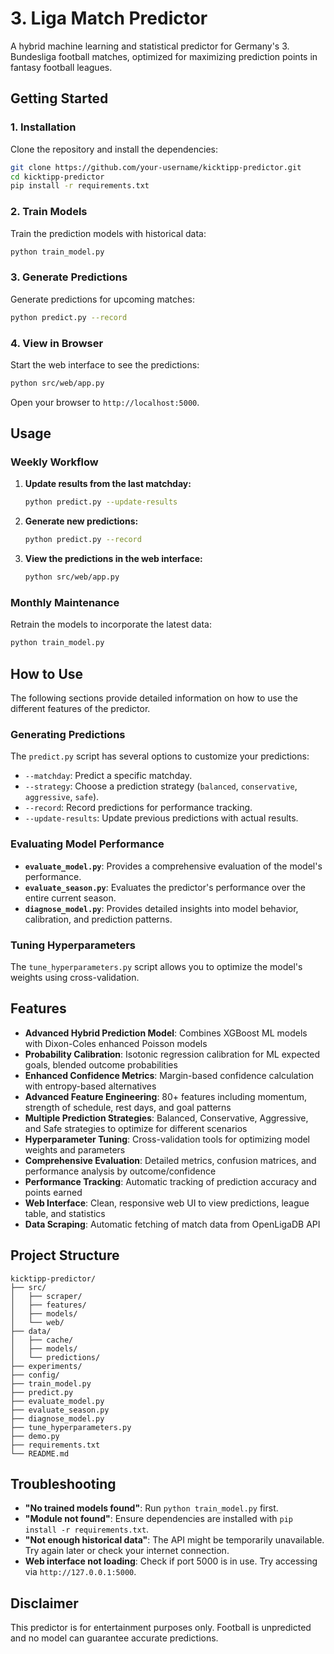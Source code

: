 # 3. Liga Match Predictor

A hybrid machine learning and statistical predictor for Germany's 3. Bundesliga football matches, optimized for maximizing prediction points in fantasy football leagues.

## Getting Started

### 1. Installation
Clone the repository and install the dependencies:
```bash
git clone https://github.com/your-username/kicktipp-predictor.git
cd kicktipp-predictor
pip install -r requirements.txt
```

### 2. Train Models
Train the prediction models with historical data:
```bash
python train_model.py
```

### 3. Generate Predictions
Generate predictions for upcoming matches:
```bash
python predict.py --record
```

### 4. View in Browser
Start the web interface to see the predictions:
```bash
python src/web/app.py
```
Open your browser to `http://localhost:5000`.

## Usage

### Weekly Workflow
1.  **Update results from the last matchday:**
    ```bash
    python predict.py --update-results
    ```
2.  **Generate new predictions:**
    ```bash
    python predict.py --record
    ```
3.  **View the predictions in the web interface:**
    ```bash
    python src/web/app.py
    ```

### Monthly Maintenance
Retrain the models to incorporate the latest data:
```bash
python train_model.py
```

## How to Use

The following sections provide detailed information on how to use the different features of the predictor.

### Generating Predictions
The `predict.py` script has several options to customize your predictions:
-   `--matchday`: Predict a specific matchday.
-   `--strategy`: Choose a prediction strategy (`balanced`, `conservative`, `aggressive`, `safe`).
-   `--record`: Record predictions for performance tracking.
-   `--update-results`: Update previous predictions with actual results.

### Evaluating Model Performance
-   **`evaluate_model.py`**: Provides a comprehensive evaluation of the model's performance.
-   **`evaluate_season.py`**: Evaluates the predictor's performance over the entire current season.
-   **`diagnose_model.py`**: Provides detailed insights into model behavior, calibration, and prediction patterns.

### Tuning Hyperparameters
The `tune_hyperparameters.py` script allows you to optimize the model's weights using cross-validation.

## Features
- **Advanced Hybrid Prediction Model**: Combines XGBoost ML models with Dixon-Coles enhanced Poisson models
- **Probability Calibration**: Isotonic regression calibration for ML expected goals, blended outcome probabilities
- **Enhanced Confidence Metrics**: Margin-based confidence calculation with entropy-based alternatives
- **Advanced Feature Engineering**: 80+ features including momentum, strength of schedule, rest days, and goal patterns
- **Multiple Prediction Strategies**: Balanced, Conservative, Aggressive, and Safe strategies to optimize for different scenarios
- **Hyperparameter Tuning**: Cross-validation tools for optimizing model weights and parameters
- **Comprehensive Evaluation**: Detailed metrics, confusion matrices, and performance analysis by outcome/confidence
- **Performance Tracking**: Automatic tracking of prediction accuracy and points earned
- **Web Interface**: Clean, responsive web UI to view predictions, league table, and statistics
- **Data Scraping**: Automatic fetching of match data from OpenLigaDB API

## Project Structure
```
kicktipp-predictor/
├── src/
│   ├── scraper/
│   ├── features/
│   ├── models/
│   └── web/
├── data/
│   ├── cache/
│   ├── models/
│   └── predictions/
├── experiments/
├── config/
├── train_model.py
├── predict.py
├── evaluate_model.py
├── evaluate_season.py
├── diagnose_model.py
├── tune_hyperparameters.py
├── demo.py
├── requirements.txt
└── README.md
```

## Troubleshooting
-   **"No trained models found"**: Run `python train_model.py` first.
-   **"Module not found"**: Ensure dependencies are installed with `pip install -r requirements.txt`.
-   **"Not enough historical data"**: The API might be temporarily unavailable. Try again later or check your internet connection.
-   **Web interface not loading**: Check if port 5000 is in use. Try accessing via `http://127.0.0.1:5000`.

## Disclaimer
This predictor is for entertainment purposes only. Football is unpredicted and no model can guarantee accurate predictions.
